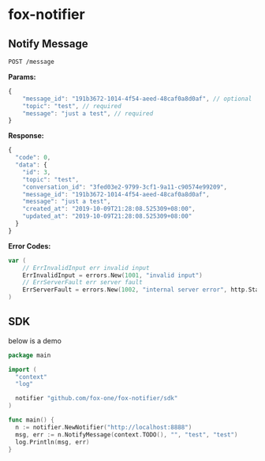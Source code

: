 # fox-notifier

## Notify Message

```bash
POST /message
```

**Params:**

```javascript
{
    "message_id": "191b3672-1014-4f54-aeed-48caf0a8d0af", // optional
    "topic": "test", // required
    "message": "just a test", // required
}
```

**Response:**

```javascript
{
  "code": 0,
  "data": {
    "id": 3,
    "topic": "test",
    "conversation_id": "3fed03e2-9799-3cf1-9a11-c90574e99209",
    "message_id": "191b3672-1014-4f54-aeed-48caf0a8d0af",
    "message": "just a test",
    "created_at": "2019-10-09T21:28:08.525309+08:00",
    "updated_at": "2019-10-09T21:28:08.525309+08:00"
  }
}
```

**Error Codes:**

```go
var (
    // ErrInvalidInput err invalid input
    ErrInvalidInput = errors.New(1001, "invalid input")
    // ErrServerFault err server fault
    ErrServerFault = errors.New(1002, "internal server error", http.StatusInternalServerError)
)
```

## SDK

below is a demo

```go
package main

import (
  "context"
  "log"

  notifier "github.com/fox-one/fox-notifier/sdk"
)

func main() {
  n := notifier.NewNotifier("http://localhost:8888")
  msg, err := n.NotifyMessage(context.TODO(), "", "test", "test")
  log.Println(msg, err)
}
```
